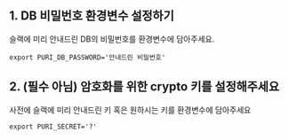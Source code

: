 ## 1. DB 비밀번호 환경변수 설정하기

슬랙에 미리 안내드린 DB의 비밀번호를 환경변수에 담아주세요.

```
export PURI_DB_PASSWORD='안내드린 비밀번호'
```

## 2. (필수 아님) 암호화를 위한 crypto 키를 설정해주세요

사전에 슬랙에 미리 안내드린 키 혹은 원하시는 키를 환경변수에 담아주세요

```
export PURI_SECRET='?'
```
